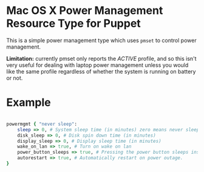 Mac OS X Power Management Resource Type for Puppet
====

This is a simple power management type which uses `pmset` to control power management.

**Limitation:** currently pmset only reports the *ACTIVE* profile, and so this isn't very useful for
dealing with laptop power management unless you would like the same profile regardless of whether the
system is running on battery or not.

Example
====

```ruby

powermgmt { "never sleep":
	sleep => 0, # System sleep time (in minutes) zero means never sleep
	disk_sleep => 0, # Disk spin down time (in minutes)
	display_sleep => 0, # Display sleep time (in minutes)
	wake_on_lan => true, # Turn on wake on lan
	power_button_sleeps => true, # Pressing the power button sleeps instead of shutting down.
	autorestart => true, # Automatically restart on power outage.
}

```